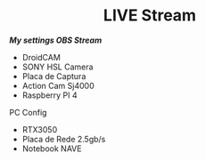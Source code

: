 <h1 align=center> LIVE Stream </h1>

***My settings OBS Stream***  

* DroidCAM
* SONY HSL Camera
* Placa de Captura
* Action Cam Sj4000 
* Raspberry PI 4

PC Config

* RTX3050
* Placa de Rede 2.5gb/s
* Notebook NAVE

